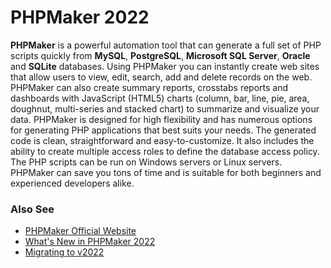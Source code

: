 # PHPMaker 2022

**PHPMaker** is a powerful automation tool that can generate a full set of PHP scripts quickly from **MySQL**, **PostgreSQL**, **Microsoft SQL Server**, **Oracle** and **SQLite** databases. Using PHPMaker you can instantly create web sites that allow users to view, edit, search, add and delete records on the web. PHPMaker can also create summary reports, crosstabs reports and dashboards with JavaScript (HTML5) charts (column, bar, line, pie, area, doughnut, multi-series and stacked chart) to summarize and visualize your data. PHPMaker is designed for high flexibility and has numerous options for generating PHP applications that best suits your needs. The generated code is clean, straightforward and easy-to-customize. It also includes the ability to create multiple access roles to define the database access policy. The PHP scripts can be run on Windows servers or Linux servers. PHPMaker can save you tons of time and is suitable for both beginners and experienced developers alike.

### Also See
- [PHPMaker Official Website](https://phpmaker.dev)
- [What's New in PHPMaker 2022](https://phpmaker.dev/docs/#/phpmaker2022.html)
- [Migrating to v2022](https://phpmaker.dev/docs/#/migrate2022.html)
